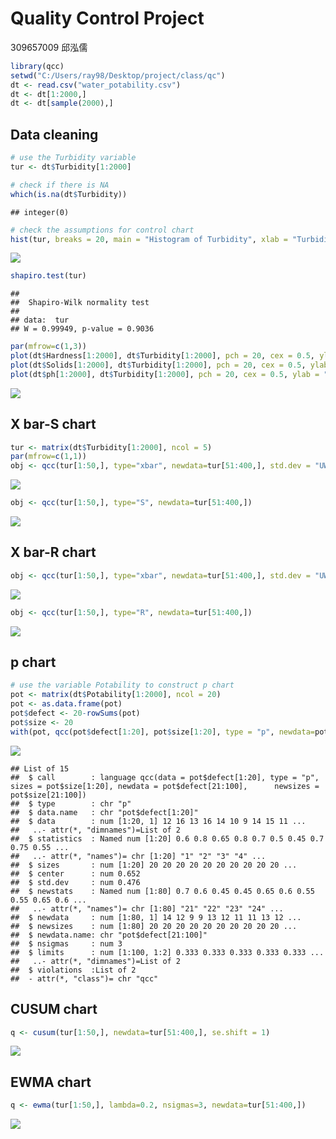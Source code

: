 Quality Control Project
================
309657009 邱泓儒

``` r
library(qcc)
setwd("C:/Users/ray98/Desktop/project/class/qc")
dt <- read.csv("water_potability.csv")
dt <- dt[1:2000,]
dt <- dt[sample(2000),]
```

## Data cleaning

``` r
# use the Turbidity variable
tur <- dt$Turbidity[1:2000]

# check if there is NA
which(is.na(dt$Turbidity))
```

    ## integer(0)

``` r
# check the assumptions for control chart
hist(tur, breaks = 20, main = "Histogram of Turbidity", xlab = "Turbidity")
```

![](quality-control_files/figure-gfm/unnamed-chunk-2-1.png)<!-- -->

``` r
shapiro.test(tur)
```

    ## 
    ##  Shapiro-Wilk normality test
    ## 
    ## data:  tur
    ## W = 0.99949, p-value = 0.9036

``` r
par(mfrow=c(1,3))
plot(dt$Hardness[1:2000], dt$Turbidity[1:2000], pch = 20, cex = 0.5, ylab = "Turbidity", xlab = "Hardness")
plot(dt$Solids[1:2000], dt$Turbidity[1:2000], pch = 20, cex = 0.5, ylab = "Turbidity", xlab = "Solids")
plot(dt$ph[1:2000], dt$Turbidity[1:2000], pch = 20, cex = 0.5, ylab = "Turbidity", xlab = "ph")
```

![](quality-control_files/figure-gfm/unnamed-chunk-2-2.png)<!-- -->

## X bar-S chart

``` r
tur <- matrix(dt$Turbidity[1:2000], ncol = 5)
par(mfrow=c(1,1))
obj <- qcc(tur[1:50,], type="xbar", newdata=tur[51:400,], std.dev = "UWAVE-SD")
```

![](quality-control_files/figure-gfm/unnamed-chunk-3-1.png)<!-- -->

``` r
obj <- qcc(tur[1:50,], type="S", newdata=tur[51:400,])
```

![](quality-control_files/figure-gfm/unnamed-chunk-3-2.png)<!-- -->

## X bar-R chart

``` r
obj <- qcc(tur[1:50,], type="xbar", newdata=tur[51:400,], std.dev = "UWAVE-R")
```

![](quality-control_files/figure-gfm/unnamed-chunk-4-1.png)<!-- -->

``` r
obj <- qcc(tur[1:50,], type="R", newdata=tur[51:400,])
```

![](quality-control_files/figure-gfm/unnamed-chunk-4-2.png)<!-- -->

## p chart

``` r
# use the variable Potability to construct p chart
pot <- matrix(dt$Potability[1:2000], ncol = 20)
pot <- as.data.frame(pot)
pot$defect <- 20-rowSums(pot)
pot$size <- 20
with(pot, qcc(pot$defect[1:20], pot$size[1:20], type = "p", newdata=pot$defect[21:100], newsizes=pot$size[21:100]))
```

![](quality-control_files/figure-gfm/unnamed-chunk-5-1.png)<!-- -->

    ## List of 15
    ##  $ call        : language qcc(data = pot$defect[1:20], type = "p", sizes = pot$size[1:20], newdata = pot$defect[21:100],      newsizes = pot$size[21:100])
    ##  $ type        : chr "p"
    ##  $ data.name   : chr "pot$defect[1:20]"
    ##  $ data        : num [1:20, 1] 12 16 13 16 14 10 9 14 15 11 ...
    ##   ..- attr(*, "dimnames")=List of 2
    ##  $ statistics  : Named num [1:20] 0.6 0.8 0.65 0.8 0.7 0.5 0.45 0.7 0.75 0.55 ...
    ##   ..- attr(*, "names")= chr [1:20] "1" "2" "3" "4" ...
    ##  $ sizes       : num [1:20] 20 20 20 20 20 20 20 20 20 20 ...
    ##  $ center      : num 0.652
    ##  $ std.dev     : num 0.476
    ##  $ newstats    : Named num [1:80] 0.7 0.6 0.45 0.45 0.65 0.6 0.55 0.55 0.65 0.6 ...
    ##   ..- attr(*, "names")= chr [1:80] "21" "22" "23" "24" ...
    ##  $ newdata     : num [1:80, 1] 14 12 9 9 13 12 11 11 13 12 ...
    ##  $ newsizes    : num [1:80] 20 20 20 20 20 20 20 20 20 20 ...
    ##  $ newdata.name: chr "pot$defect[21:100]"
    ##  $ nsigmas     : num 3
    ##  $ limits      : num [1:100, 1:2] 0.333 0.333 0.333 0.333 0.333 ...
    ##   ..- attr(*, "dimnames")=List of 2
    ##  $ violations  :List of 2
    ##  - attr(*, "class")= chr "qcc"

## CUSUM chart

``` r
q <- cusum(tur[1:50,], newdata=tur[51:400,], se.shift = 1)
```

![](quality-control_files/figure-gfm/unnamed-chunk-6-1.png)<!-- -->

## EWMA chart

``` r
q <- ewma(tur[1:50,], lambda=0.2, nsigmas=3, newdata=tur[51:400,]) 
```

![](quality-control_files/figure-gfm/unnamed-chunk-7-1.png)<!-- -->
